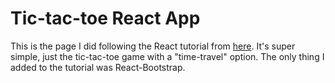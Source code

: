# Tic-tac-toe React App
This is the page I did following the React tutorial from [here](https://reactjs.org/tutorial/tutorial.html). It's super simple, just the tic-tac-toe game with a "time-travel" option. The only thing I added to the tutorial was React-Bootstrap.